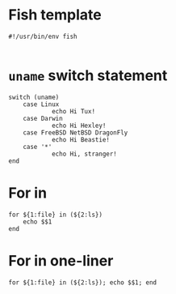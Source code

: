 # Fish template

``` fish
#!/usr/bin/env fish


```

# `uname` switch statement

``` fish
switch (uname)
    case Linux
            echo Hi Tux!
    case Darwin
            echo Hi Hexley!
    case FreeBSD NetBSD DragonFly
            echo Hi Beastie!
    case '*'
            echo Hi, stranger!
end
```

# For in

``` fish
for ${1:file} in (${2:ls})
    echo $$1
end
```

# For in one-liner

``` fish
for ${1:file} in (${2:ls}); echo $$1; end
```

